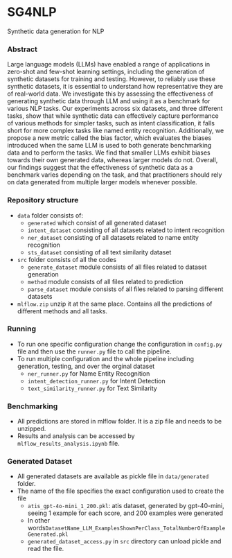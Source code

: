 # SG4NLP
Synthetic data generation for NLP


### Abstract
Large language models (LLMs) have enabled a range of applications in zero-shot and few-shot learning settings, including the generation of synthetic datasets for training and testing. However, to reliably use these synthetic datasets, it is essential to understand how representative they are of real-world data. We investigate this by assessing the effectiveness of generating synthetic data through LLM and using it as a benchmark for various NLP tasks. Our experiments across six datasets, and three different tasks, show that while synthetic data can effectively capture performance of various methods for simpler tasks, such as intent classification, it falls short for more complex tasks like named entity recognition. Additionally, we propose a new metric called the bias factor, which evaluates the biases introduced when the same LLM is used to both generate benchmarking data and to perform the tasks. We find that smaller LLMs exhibit biases towards their own generated data, whereas larger models do not. Overall, our findings suggest that the effectiveness of synthetic data as a benchmark varies depending on the task, and that practitioners should rely on data generated from multiple larger models whenever possible.

### Repository structure
- ```data``` folder consists of:
	- ```generated``` which consist of all generated dataset
	- ```intent_dataset``` consisting of all datasets related to intent recognition
	- ```ner_dataset``` consisting of all datasets related to name entity recognition
	- ```sts_dataset``` consisting of all text similarity dataset
- ```src``` folder consists of all the codes
  - ```generate_dataset``` module consists of all files related to dataset generation
  - ```method``` module consists of all files related to prediction
  - ```parse_dataset``` module consists of all files related to parsing different datasets
- ```mlflow.zip``` unzip it at the same place. Contains all the predictions of different methods and all tasks.


### Running
- To run one specific configuration change the configuration in ```config.py``` file and then use the ```runner.py``` file to call the pipeline.
- To run multiple configuration and the whole pipeline including generation, testing, and over the orginal dataset
  - ```ner_runner.py``` for Name Entity Recognition
  - ```intent_detection_runner.py``` for Intent Detection
  - ```text_similarity_runner.py``` for Text Similarity

### Benchmarking
- All predictions are stored in mlflow folder. It is a zip file and needs to be unzipped.
- Results and analysis can be accessed by ```mlflow_results_analysis.ipynb``` file.

### Generated Dataset
- All generated datasets are available as pickle file in ```data/generated``` folder.
- The name of the file specifies the exact configuration used to create the file
  - ```atis_gpt-4o-mini_1_200.pkl```: atis dataset, generated by gpt-40-mini, seeing 1 example for each score, and 200 examples were generated
  - In other words```DatasetName_LLM_ExamplesShownPerClass_TotalNumberOfExampleGenerated.pkl```
  - ```generated_dataset_access.py``` in ```src``` directory can unload pickle and read the file.
